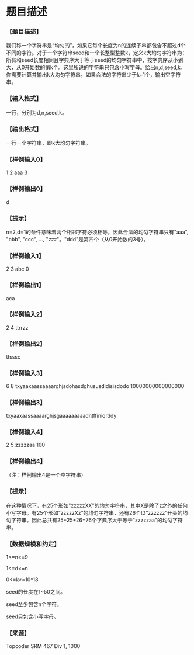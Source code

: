 # 题目描述


<h3>
【题目描述】
</h3>
<div class="ptx" lang="zh-CN">
<p>
我们称一个字符串是“均匀的”，如果它每个长度为n的连续子串都包含不超过d个不同的字符。对于一个字符串seed和一个长整型整数k，定义k大均匀字符串为：所有和seed长度相同且字典序大于等于seed的均匀字符串中，按字典序从小到大，从0开始数的第k个。这里所说的字符串只包含小写字母。给出n,d,seed,k，你需要计算并输出k大均匀字符串。如果合法的字符串少于k+1个，输出空字符串。
</p>
</div>
<h3>
【输入格式】
</h3>
<div class="ptx" lang="zh-CN">
<p>
一行，分别为d,n,seed,k。
</p>
</div>
<h3>
【输出格式】
</h3>
<div class="ptx" lang="zh-CN">
<p>
一行一个字符串，即k大均匀字符串。
</p>
</div>
<h3>
【样例输入0】
</h3>
<p>
1 2 aaa 3
</p>
<h3>
【样例输出0】
</h3>
<p>
d
</p>
<h3>
【提示】
</h3>
<p>
n=2,d=1的条件意味着两个相邻字符必须相等。因此合法的均匀字符串只有&#34;aaa&#34;, &#34;bbb&#34;, &#34;ccc&#34;, ..., &#34;zzz&#34;。&#34;ddd&#34;是第四个（从0开始数的3号）。
</p>
<h3>
【样例输入1】
</h3>
<p>
2 3 abc 0
</p>
<h3>
【样例输出1】
</h3>
<p>
aca
</p>
<h3>
【样例输入2】
</h3>
<p>
2 4 ttrrzz
</p>
<h3>
【样例输出2】
</h3>
<p>
ttsssc
</p>
<h3>
【样例输入3】
</h3>
<p>
6 8 txyaaxaassaaaarghjsdohasdghususdidisisdodo 10000000000000000
</p>
<h3>
【样例输出3】
</h3>
<p>
txyaaxaassaaaarghjsgaaaaaaaaadntffiniqrddy
</p>
<h3>
【样例输入4】
</h3>
<p>
2 5 zzzzzaa 100
</p>
<h3>
【样例输出4】
</h3>
<p>
（注：样例输出4是一个空字符串）
</p>
<h3>
【提示】
</h3>
<p>
在这种情况下，有25个形如&#34;zzzzzXX&#34;的均匀字符串，其中X是除了z之外的任何小写字母。有25个形如“zzzzzXz”的均匀字符串，还有26个以“zzzzzz”开头的均匀字符串。因此总共有25+25+26=76个字典序大于等于&#34;zzzzzaa&#34;的均匀字符串。
</p>
<h3>
【数据规模和约定】
</h3>
<p>
1&lt;=n&lt;=9
</p>
<p>
1&lt;=d&lt;=n
</p>
<p>
0&lt;=k&lt;=10^18
</p>
<p>
seed的长度在1~50之间。
</p>
<p>
seed至少包含n个字符。
</p>
<p>
seed只包含小写字母。
</p>
<h3>
【来源】
</h3>
<p>
Topcoder SRM 467 Div 1, 1000
</p>
